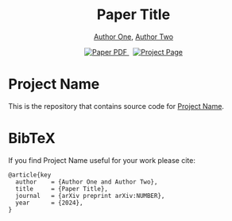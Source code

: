<p align="center">
  <h1 align="center">Paper Title</h1>
  <p align="center">
    <a href="https://ttic.edu/">Author One</a>,
    <a href="https://ttic.edu/">Author Two</a>
  </p>
  <p align="center">
    <a href='https://arxiv.org/abs/'>
      <img src='https://img.shields.io/badge/Paper-PDF-red?style=flat&logo=arXiv&logoColor=red' alt='Paper PDF'>
    </a>
    <a href='https://ripl.github.io/' style='padding-left: 0.5rem;'>
      <img src='https://img.shields.io/badge/Project-Page-blue?style=flat&logo=Google%20chrome&logoColor=blue' alt='Project Page'>
    </a>
  </p>
</p>

# Project Name

This is the repository that contains source code for [Project Name](https://ripl.github.io/ProjectName).

# BibTeX
If you find Project Name useful for your work please cite:
```
@article{key
  author    = {Author One and Author Two},
  title     = {Paper Title},
  journal   = {arXiv preprint arXiv:NUMBER},
  year      = {2024},
}
```
